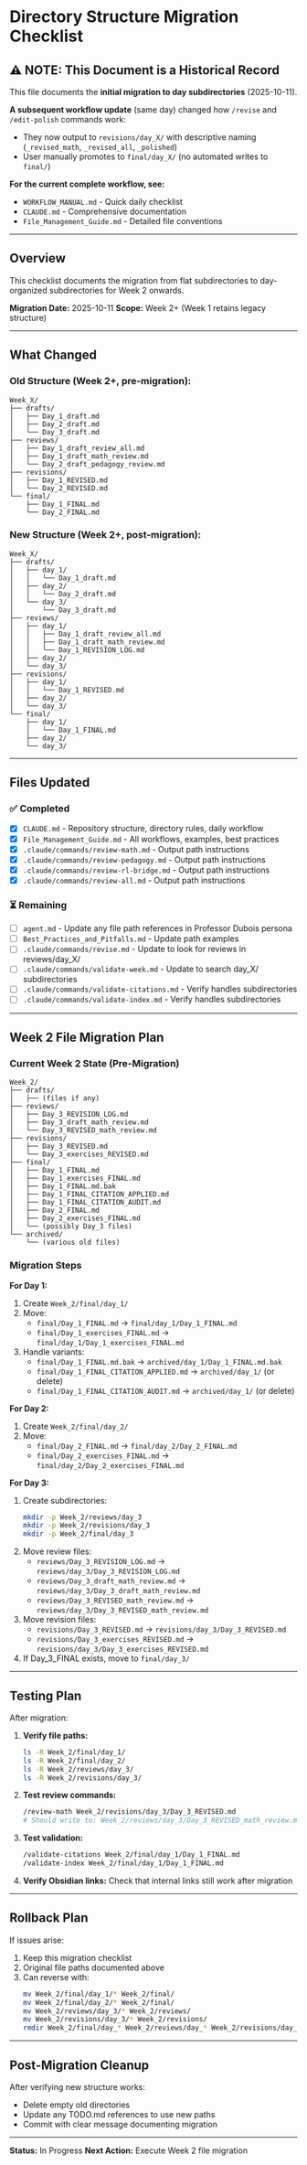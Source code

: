 # Directory Structure Migration Checklist

## ⚠️ NOTE: This Document is a Historical Record

This file documents the **initial migration to day subdirectories** (2025-10-11).

**A subsequent workflow update** (same day) changed how `/revise` and `/edit-polish` commands work:
- They now output to `revisions/day_X/` with descriptive naming (`_revised_math`, `_revised_all`, `_polished`)
- User manually promotes to `final/day_X/` (no automated writes to `final/`)

**For the current complete workflow, see:**
- `WORKFLOW_MANUAL.md` - Quick daily checklist
- `CLAUDE.md` - Comprehensive documentation
- `File_Management_Guide.md` - Detailed file conventions

---

## Overview

This checklist documents the migration from flat subdirectories to day-organized subdirectories for Week 2 onwards.

**Migration Date:** 2025-10-11
**Scope:** Week 2+ (Week 1 retains legacy structure)

---

## What Changed

### Old Structure (Week 2+, pre-migration):
```
Week_X/
├── drafts/
│   ├── Day_1_draft.md
│   ├── Day_2_draft.md
│   └── Day_3_draft.md
├── reviews/
│   ├── Day_1_draft_review_all.md
│   ├── Day_1_draft_math_review.md
│   └── Day_2_draft_pedagogy_review.md
├── revisions/
│   ├── Day_1_REVISED.md
│   └── Day_2_REVISED.md
└── final/
    ├── Day_1_FINAL.md
    └── Day_2_FINAL.md
```

### New Structure (Week 2+, post-migration):
```
Week_X/
├── drafts/
│   ├── day_1/
│   │   └── Day_1_draft.md
│   ├── day_2/
│   │   └── Day_2_draft.md
│   └── day_3/
│       └── Day_3_draft.md
├── reviews/
│   ├── day_1/
│   │   ├── Day_1_draft_review_all.md
│   │   ├── Day_1_draft_math_review.md
│   │   └── Day_1_REVISION_LOG.md
│   ├── day_2/
│   └── day_3/
├── revisions/
│   ├── day_1/
│   │   └── Day_1_REVISED.md
│   ├── day_2/
│   └── day_3/
└── final/
    ├── day_1/
    │   └── Day_1_FINAL.md
    ├── day_2/
    └── day_3/
```

---

## Files Updated

### ✅ Completed
- [x] `CLAUDE.md` - Repository structure, directory rules, daily workflow
- [x] `File_Management_Guide.md` - All workflows, examples, best practices
- [x] `.claude/commands/review-math.md` - Output path instructions
- [x] `.claude/commands/review-pedagogy.md` - Output path instructions
- [x] `.claude/commands/review-rl-bridge.md` - Output path instructions
- [x] `.claude/commands/review-all.md` - Output path instructions

### ⏳ Remaining
- [ ] `agent.md` - Update any file path references in Professor Dubois persona
- [ ] `Best_Practices_and_Pitfalls.md` - Update path examples
- [ ] `.claude/commands/revise.md` - Update to look for reviews in reviews/day_X/
- [ ] `.claude/commands/validate-week.md` - Update to search day_X/ subdirectories
- [ ] `.claude/commands/validate-citations.md` - Verify handles subdirectories
- [ ] `.claude/commands/validate-index.md` - Verify handles subdirectories

---

## Week 2 File Migration Plan

### Current Week 2 State (Pre-Migration)
```
Week_2/
├── drafts/
│   ├── (files if any)
├── reviews/
│   ├── Day_3_REVISION_LOG.md
│   ├── Day_3_draft_math_review.md
│   └── Day_3_REVISED_math_review.md
├── revisions/
│   ├── Day_3_REVISED.md
│   └── Day_3_exercises_REVISED.md
├── final/
│   ├── Day_1_FINAL.md
│   ├── Day_1_exercises_FINAL.md
│   ├── Day_1_FINAL.md.bak
│   ├── Day_1_FINAL_CITATION_APPLIED.md
│   ├── Day_1_FINAL_CITATION_AUDIT.md
│   ├── Day_2_FINAL.md
│   ├── Day_2_exercises_FINAL.md
│   └── (possibly Day_3 files)
└── archived/
    └── (various old files)
```

### Migration Steps

**For Day 1:**
1. Create `Week_2/final/day_1/`
2. Move:
   - `final/Day_1_FINAL.md` → `final/day_1/Day_1_FINAL.md`
   - `final/Day_1_exercises_FINAL.md` → `final/day_1/Day_1_exercises_FINAL.md`
3. Handle variants:
   - `final/Day_1_FINAL.md.bak` → `archived/day_1/Day_1_FINAL.md.bak`
   - `final/Day_1_FINAL_CITATION_APPLIED.md` → `archived/day_1/` (or delete)
   - `final/Day_1_FINAL_CITATION_AUDIT.md` → `archived/day_1/` (or delete)

**For Day 2:**
1. Create `Week_2/final/day_2/`
2. Move:
   - `final/Day_2_FINAL.md` → `final/day_2/Day_2_FINAL.md`
   - `final/Day_2_exercises_FINAL.md` → `final/day_2/Day_2_exercises_FINAL.md`

**For Day 3:**
1. Create subdirectories:
   ```bash
   mkdir -p Week_2/reviews/day_3
   mkdir -p Week_2/revisions/day_3
   mkdir -p Week_2/final/day_3
   ```
2. Move review files:
   - `reviews/Day_3_REVISION_LOG.md` → `reviews/day_3/Day_3_REVISION_LOG.md`
   - `reviews/Day_3_draft_math_review.md` → `reviews/day_3/Day_3_draft_math_review.md`
   - `reviews/Day_3_REVISED_math_review.md` → `reviews/day_3/Day_3_REVISED_math_review.md`
3. Move revision files:
   - `revisions/Day_3_REVISED.md` → `revisions/day_3/Day_3_REVISED.md`
   - `revisions/Day_3_exercises_REVISED.md` → `revisions/day_3/Day_3_exercises_REVISED.md`
4. If Day_3_FINAL exists, move to `final/day_3/`

---

## Testing Plan

After migration:

1. **Verify file paths:**
   ```bash
   ls -R Week_2/final/day_1/
   ls -R Week_2/final/day_2/
   ls -R Week_2/reviews/day_3/
   ls -R Week_2/revisions/day_3/
   ```

2. **Test review commands:**
   ```bash
   /review-math Week_2/revisions/day_3/Day_3_REVISED.md
   # Should write to: Week_2/reviews/day_3/Day_3_REVISED_math_review.md
   ```

3. **Test validation:**
   ```bash
   /validate-citations Week_2/final/day_1/Day_1_FINAL.md
   /validate-index Week_2/final/day_1/Day_1_FINAL.md
   ```

4. **Verify Obsidian links:** Check that internal links still work after migration

---

## Rollback Plan

If issues arise:

1. Keep this migration checklist
2. Original file paths documented above
3. Can reverse with:
   ```bash
   mv Week_2/final/day_1/* Week_2/final/
   mv Week_2/final/day_2/* Week_2/final/
   mv Week_2/reviews/day_3/* Week_2/reviews/
   mv Week_2/revisions/day_3/* Week_2/revisions/
   rmdir Week_2/final/day_* Week_2/reviews/day_* Week_2/revisions/day_*
   ```

---

## Post-Migration Cleanup

After verifying new structure works:

- Delete empty old directories
- Update any TODO.md references to use new paths
- Commit with clear message documenting migration

---

**Status:** In Progress
**Next Action:** Execute Week 2 file migration
